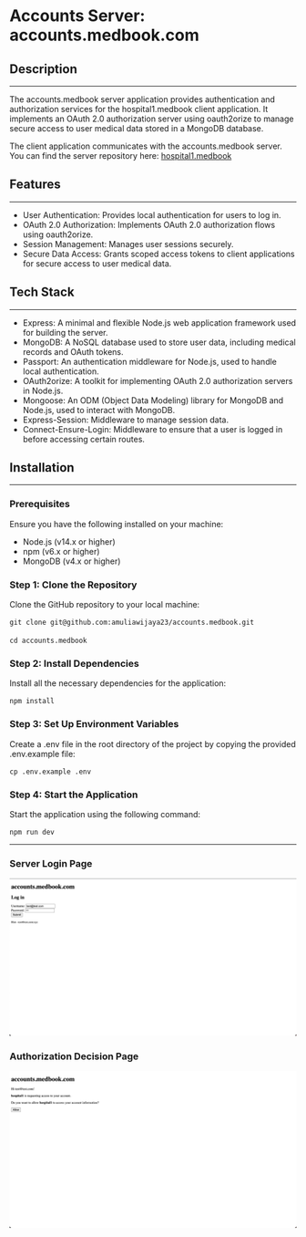 # Accounts Server: accounts.medbook.com

## Description

---

The accounts.medbook server application provides authentication and authorization services for the hospital1.medbook client application. It implements an OAuth 2.0 authorization server using oauth2orize to manage secure access to user medical data stored in a MongoDB database.

The client application communicates with the accounts.medbook server. You can find the server repository here: [hospital1.medbook](https://github.com/amuliawijaya23/hospital1.medbook)

## Features

---

- User Authentication: Provides local authentication for users to log in.
- OAuth 2.0 Authorization: Implements OAuth 2.0 authorization flows using oauth2orize.
- Session Management: Manages user sessions securely.
- Secure Data Access: Grants scoped access tokens to client applications for secure access to user medical data.

## Tech Stack

---

- Express: A minimal and flexible Node.js web application framework used for building the server.
- MongoDB: A NoSQL database used to store user data, including medical records and OAuth tokens.
- Passport: An authentication middleware for Node.js, used to handle local authentication.
- OAuth2orize: A toolkit for implementing OAuth 2.0 authorization servers in Node.js.
- Mongoose: An ODM (Object Data Modeling) library for MongoDB and Node.js, used to interact with MongoDB.
- Express-Session: Middleware to manage session data.
- Connect-Ensure-Login: Middleware to ensure that a user is logged in before accessing certain routes.

## Installation

---

### Prerequisites

Ensure you have the following installed on your machine:

- Node.js (v14.x or higher)
- npm (v6.x or higher)
- MongoDB (v4.x or higher)

### Step 1: Clone the Repository

Clone the GitHub repository to your local machine:

```
git clone git@github.com:amuliawijaya23/accounts.medbook.git

cd accounts.medbook
```

### Step 2: Install Dependencies

Install all the necessary dependencies for the application:

```
npm install
```

### Step 3: Set Up Environment Variables

Create a .env file in the root directory of the project by copying the provided .env.example file:

```
cp .env.example .env
```

### Step 4: Start the Application

Start the application using the following command:

```
npm run dev
```

---

### Server Login Page

![Server Login Page](/assets//server-login-page.png)

### Authorization Decision Page

![Auth Decision](/assets//authorization-page.png)
